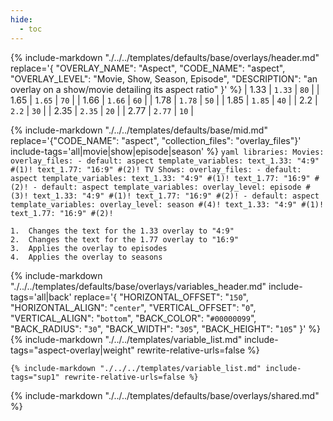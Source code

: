 ```yaml
---
hide:
  - toc
---
```

{%
    include-markdown "./../../templates/defaults/base/overlays/header.md"
    replace='{
        "OVERLAY_NAME": "Aspect", 
        "CODE_NAME": "aspect",
        "OVERLAY_LEVEL": "Movie, Show, Season, Episode",
        "DESCRIPTION": "an overlay on a show/movie detailing its aspect ratio"
    }'
%}
| 1.33 | `1.33` | `80` |
| 1.65 | `1.65` | `70` |
| 1.66 | `1.66` | `60` |
| 1.78 | `1.78` | `50` |
| 1.85 | `1.85` | `40` |
| 2.2  | `2.2`  | `30` |
| 2.35 | `2.35` | `20` |
| 2.77 | `2.77` | `10` |

{% 
    include-markdown "./../../templates/defaults/base/mid.md" 
    replace='{"CODE_NAME": "aspect", "collection_files": "overlay_files"}' 
    include-tags='all|movie|show|episode|season' 
%}
    ```yaml
    libraries:
      Movies:
        overlay_files:
          - default: aspect
            template_variables:
              text_1.33: "4:9" #(1)!
              text_1.77: "16:9" #(2)!
      TV Shows:
        overlay_files:
          - default: aspect
            template_variables:
              text_1.33: "4:9" #(1)!
              text_1.77: "16:9" #(2)!
          - default: aspect
            template_variables:
              overlay_level: episode #(3)!
              text_1.33: "4:9" #(1)!
              text_1.77: "16:9" #(2)!
          - default: aspect
            template_variables:
              overlay_level: season #(4)!
              text_1.33: "4:9" #(1)!
              text_1.77: "16:9" #(2)!
    ```

    1.  Changes the text for the 1.33 overlay to "4:9"
    2.  Changes the text for the 1.77 overlay to "16:9"
    3.  Applies the overlay to episodes
    4.  Applies the overlay to seasons

{% 
    include-markdown "./../../templates/defaults/base/overlays/variables_header.md"
    include-tags='all|back'
    replace='{
        "HORIZONTAL_OFFSET": "`150`",
        "HORIZONTAL_ALIGN": "`center`",
        "VERTICAL_OFFSET": "`0`",
        "VERTICAL_ALIGN": "`bottom`",
        "BACK_COLOR": "`#00000099`",
        "BACK_RADIUS": "`30`",
        "BACK_WIDTH": "`305`",
        "BACK_HEIGHT": "`105`"
    }'
%}
    {%
        include-markdown "./../../templates/variable_list.md"
        include-tags="aspect-overlay|weight"
        rewrite-relative-urls=false
    %}

    {% include-markdown "./../../templates/variable_list.md" include-tags="sup1" rewrite-relative-urls=false %}

{% include-markdown "./../../templates/defaults/base/overlays/shared.md" %}

